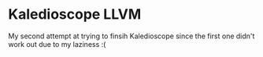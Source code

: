# Kaledioscope LLVM

My second attempt at trying to finsih Kaledioscope since the first one didn't
work out due to my laziness :(
